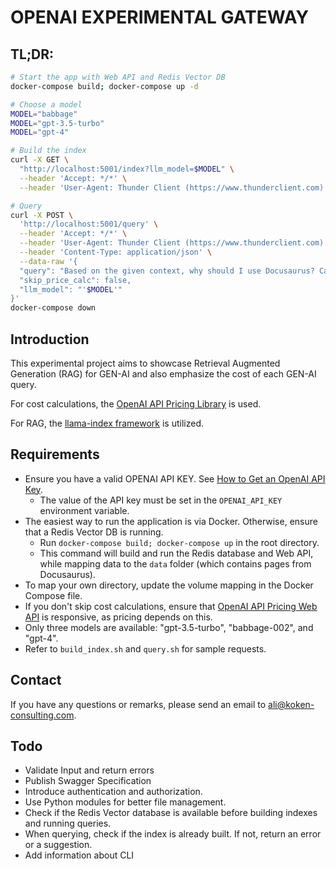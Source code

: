 # OPENAI EXPERIMENTAL GATEWAY

## TL;DR:

```bash
# Start the app with Web API and Redis Vector DB
docker-compose build; docker-compose up -d

# Choose a model
MODEL="babbage"
MODEL="gpt-3.5-turbo"
MODEL="gpt-4"

# Build the index
curl -X GET \
  "http://localhost:5001/index?llm_model=$MODEL" \
  --header 'Accept: */*' \
  --header 'User-Agent: Thunder Client (https://www.thunderclient.com)'

# Query
curl -X POST \
  'http://localhost:5001/query' \
  --header 'Accept: */*' \
  --header 'User-Agent: Thunder Client (https://www.thunderclient.com)' \
  --header 'Content-Type: application/json' \
  --data-raw '{
  "query": "Based on the given context, why should I use Docusaurus? Can you respond in Markdown format?",
  "skip_price_calc": false,
  "llm_model": "'$MODEL'"
}'
docker-compose down

```

## Introduction

This experimental project aims to showcase Retrieval Augmented Generation (RAG) for GEN-AI and also emphasize the cost of each GEN-AI query.

For cost calculations, the [OpenAI API Pricing Library](https://github.com/kokenconsulting/openai-api-pricing) is used.

For RAG, the [llama-index framework](https://github.com/run-llama/llama_index) is utilized.

## Requirements

* Ensure you have a valid OPENAI API KEY. See [How to Get an OpenAI API Key](https://www.maisieai.com/help/how-to-get-an-openai-api-key-for-chatgpt).
  * The value of the API key must be set in the `OPENAI_API_KEY` environment variable.
* The easiest way to run the application is via Docker. Otherwise, ensure that a Redis Vector DB is running.
  * Run `docker-compose build; docker-compose up` in the root directory.
  * This command will build and run the Redis database and Web API, while mapping data to the `data` folder (which contains pages from Docusaurus).
* To map your own directory, update the volume mapping in the Docker Compose file.
* If you don't skip cost calculations, ensure that [OpenAI API Pricing Web API](https://openai-api-pricing-web-api.onrender.com/openai) is responsive, as pricing depends on this.
* Only three models are available: "gpt-3.5-turbo", "babbage-002", and "gpt-4".
* Refer to `build_index.sh` and `query.sh` for sample requests.

## Contact

If you have any questions or remarks, please send an email to ali@koken-consulting.com.

## Todo
- Validate Input and return errors
- Publish Swagger Specification
- Introduce authentication and authorization.
- Use Python modules for better file management.
- Check if the Redis Vector database is available before building indexes and running queries.
- When querying, check if the index is already built. If not, return an error or a suggestion.
- Add information about CLI